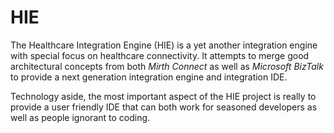 HIE
=======

The Healthcare Integration Engine (HIE) is a yet another integration engine with special focus on healthcare connectivity. It attempts to merge good architectural concepts from both *Mirth Connect* as well as *Microsoft BizTalk* to provide a next generation integration engine and integration IDE.

Technology aside, the most important aspect of the HIE project is really to provide a user friendly IDE that can both work for seasoned developers as well as people ignorant to coding.


